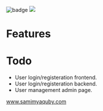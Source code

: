 ![badge](https://github.com/skypencil/blog/workflows/NodeCI/badge.svg)
![](https://github.com/skypencil/blog/workflows/NodeCI/badge.svg)

# Features

# Todo
- User login/registeration frontend.
- User login/registeration backend.
- User management admin page.



www.samimyaquby.com
